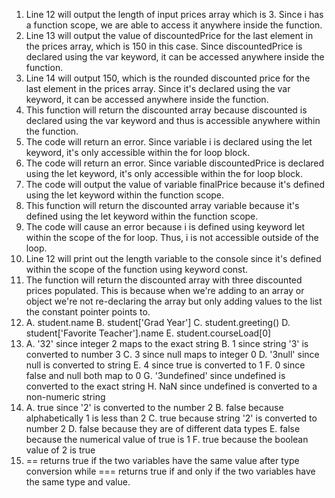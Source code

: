 1. Line 12 will output the length of input prices array which is 3. Since i has a function scope, we are able to access it anywhere inside the function.
2. Line 13 will output the value of discountedPrice for the last element in the prices array, which is 150 in this case. Since discountedPrice is declared using the var keyword, it can be accessed anywhere inside the function.
3. Line 14 will output 150, which is the rounded discounted price for the last element in the prices array. Since it's declared using the var keyword, it can be accessed anywhere inside the function.
4. This function will return the discounted array because discounted is declared using the var keyword and thus is accessible anywhere within the function.
5. The code will return an error. Since variable i is declared using the let keyword, it's only accessible within the for loop block.
6. The code will return an error. Since variable discountedPrice is declared using the let keyword, it's only accessible within the for loop block.
7. The code will output the value of variable finalPrice because it's defined using the let keyword within the function scope.
8. This function will return the discounted array variable because it's defined using the let keyword within the function scope.
9. The code will cause an error because i is defined using keyword let within the scope of the for loop. Thus, i is not accessible outside of the loop.
10. Line 12 will print out the length variable to the console since it's defined within the scope of the function using keyword const.
11. The function will return the discounted array with three discounted prices populated. This is because when we're adding to an array or object we're not re-declaring the array but only adding values to the list the constant pointer points to.
12. A. student.name
    B. student['Grad Year']
    C. student.greeting()
    D. student['Favorite Teacher'].name
    E. student.courseLoad[0]
13. A. '32' since integer 2 maps to the exact string
    B. 1 since string '3' is converted to number 3
    C. 3 since null maps to integer 0
    D. '3null' since null is converted to string
    E. 4 since true is converted to 1
    F. 0 since false and null both map to 0
    G. '3undefined' since undefined is converted to the exact string
    H. NaN since undefined is converted to a non-numeric string
14. A. true since '2' is converted to the number 2
    B. false because alphabetically 1 is less than 2
    C. true because string '2' is converted to number 2
    D. false because they are of different data types
    E. false because the numerical value of true is 1
    F. true because the boolean value of 2 is true
15. == returns true if the two variables have the same value after type conversion while === returns true if and only if the two variables have the same type and value.
    
